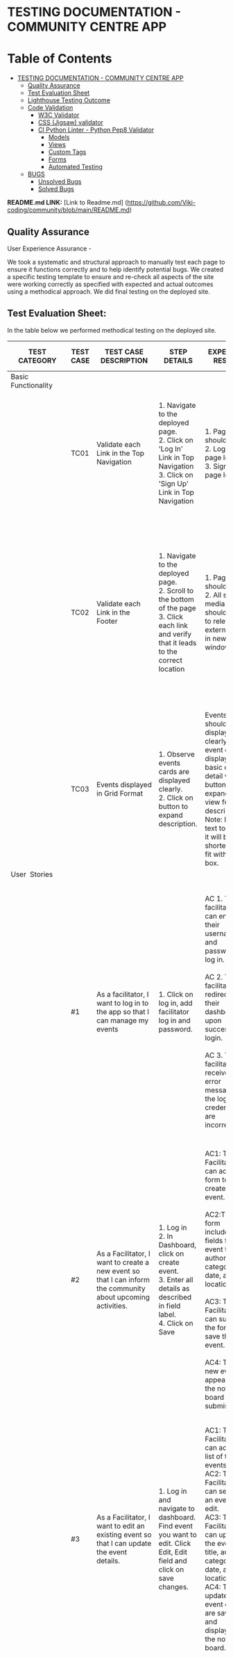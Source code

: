 <h1> TESTING DOCUMENTATION - COMMUNITY CENTRE APP</h1> 

# Table of Contents

- [TESTING DOCUMENTATION - COMMUNITY CENTRE APP](#testing-documentation---community-centre-app)
  - [Quality Assurance](#quality-assurance)
  - [Test Evaluation Sheet](#test-evaluation-sheet)
  - [Lighthouse Testing Outcome](#lighthouse-testing-outcome)
  - [Code Validation](#code-validation)
    - [W3C Validator](#w3c-validator)
    - [CSS (Jigsaw) validator](#css-jigsaw-validator)
    - [CI Python Linter - Python Pep8 Validator](#ci-python-linter---python-pep8-validator)
      - [Models](#models)
      - [Views](#views)
      - [Custom Tags](#custom-tags)
      - [Forms](#forms)
      - [Automated Testing](#automated-testing)
  - [BUGS](#bugs)
    - [Unsolved Bugs](#unsolved-bugs)
    - [Solved Bugs](#solved-bugs)


**README.md LINK:**
[Link to Readme.md] (https://github.com/Viki-coding/community/blob/main/README.md)



<h2>Quality Assurance</h2>
User Experience Assurance - 

We took a systematic and structural approach to manually test each page to ensure it functions correctly and to help identify potential bugs. We created a specific testing template to ensure and re-check all aspects of the site were working correctly as specified with expected and actual outcomes using a methodical approach. We did final testing on the deployed site. 

<h2>Test Evaluation Sheet:</h2>

In the table below we performed methodical testing on the deployed site. 

| TEST CATEGORY       | TEST CASE | TEST CASE DESCRIPTION                                                                                                                      | STEP DETAILS                                                                                                                                                           | EXPECTED RESULT                                                                                                                                                                                                                                                                                                                                                                                                                                                                                                                                 | ACTUAL RESULT                                                                                                                                                                                                                                                                                                                                                                                                                                                                                                                                                                                                                                                                                                                                                                                                                                                                   | PASS / FAIL |
| ------------------- | --------- | ------------------------------------------------------------------------------------------------------------------------------------------ | ---------------------------------------------------------------------------------------------------------------------------------------------------------------------- | ----------------------------------------------------------------------------------------------------------------------------------------------------------------------------------------------------------------------------------------------------------------------------------------------------------------------------------------------------------------------------------------------------------------------------------------------------------------------------------------------------------------------------------------------- | ------------------------------------------------------------------------------------------------------------------------------------------------------------------------------------------------------------------------------------------------------------------------------------------------------------------------------------------------------------------------------------------------------------------------------------------------------------------------------------------------------------------------------------------------------------------------------------------------------------------------------------------------------------------------------------------------------------------------------------------------------------------------------------------------------------------------------------------------------------------------------- | ----------- |
| Basic Functionality |           |                                                                                                                                            |                                                                                                                                                                        |                                                                                                                                                                                                                                                                                                                                                                                                                                                                                                                                                 |                                                                                                                                                                                                                                                                                                                                                                                                                                                                                                                                                                                                                                                                                                                                                                                                                                                                                 |
|                     | TC01      | Validate each Link in the Top Navigation                                                                                                   | 1\. Navigate to the deployed page.<br>2\. Click on 'Log In' Link in Top Navigation<br>3\. Click on 'Sign Up' Link in Top Navigation                                    | 1\. Page should load<br>2\. Login page loads<br>3\. Sign Up page loads<br>                                                                                                                                                                                                                                                                                                                                                                                                                                                                      | 1\. Main events page loads<br>2\. When I click on login and login form is displayed.<br>3\. When I click on the sign in link the signup page is displayed.                                                                                                                                                                                                                                                                                                                                                                                                                                                                                                                                                                                                                                                                                                                      | TRUE        |
|                     | TC02      | Validate each Link in the Footer                                                                                                           | 1\. Navigate to the deployed page.<br>2\. Scroll to the bottom of the page<br>3\. Click each link and verify that it leads to the correct location                     | 1\. Page should load<br>2\. All social media links should open to relevant external links in new window<br>                                                                                                                                                                                                                                                                                                                                                                                                                                     | 1\. Page with footer loads at bottom of page.<br>2\. When I click on Facebook link, Facebook to Ballinameela Community Centre loads in new tab.<br>3\. When I click on the Instagram link it opens the Ballinameela Instagram page in a new tab.                                                                                                                                                                                                                                                                                                                                                                                                                                                                                                                                                                                                                                | TRUE        |
|                     | TC03      | Events displayed in Grid Format                                                                                                            | 1\. Observe events cards are displayed clearly.<br>2\. Click on button to expand description.                                                                          | Events should be displayed clearly within event cards displaying basic event detail with a button to expand to view full description. Note: If title text too long it will be shortened to fit within box.                                                                                                                                                                                                                                                                                                                                      | Main events page loads with events card detailing individual events. <br>If I click on <Read More> on the events card it displays a full description.                                                                                                                                                                                                                                                                                                                                                                                                                                                                                                                                                                                                                                                                                                                           | TRUE        |
| User  Stories       |           |                                                                                                                                            |                                                                                                                                                                        |                                                                                                                                                                                                                                                                                                                                                                                                                                                                                                                                                 |                                                                                                                                                                                                                                                                                                                                                                                                                                                                                                                                                                                                                                                                                                                                                                                                                                                                                 |             |
|                     | #1        | As a facilitator, I want to log in to the app so that I can manage my events                                                               | 1\. Click on log in, add facilitator log in and password.                                                                                                              | AC 1. The facilitator can enter their username and password to log in.<br><br>AC 2. The facilitator is redirected to their dashboard upon successful login.<br><br>AC 3. The facilitator receives an error message if the login credentials are incorrect.                                                                                                                                                                                                                                                                                      | 1\. When I click on Login and enter Facilitator1 and password I get logged in.<br>2\. I am directed to Facilitator dashboard with a banner message informing me I am logged in.<br>3\. When I enter an incorrect email or password an error message is displayed in red: "Invalid username of password"                                                                                                                                                                                                                                                                                                                                                                                                                                                                                                                                                                         | TRUE        |
|                     | #2        | As a Facilitator, I want to create a new event so that I can inform the community about upcoming activities.                               | 1\. Log in<br>2\. In Dashboard, click on create event.<br>3\. Enter all details as described in field label.<br>4\. Click on Save                                      | AC1: The Facilitator can access a form to create a new event.<br><br>AC2:The form includes fields for the event title, author, category, date, and location.<br><br>AC3: The Facilitator can submit the form to save the new event.<br><br>AC4: The new event appears on the notice board after submission.                                                                                                                                                                                                                                     | 1\. In the facilitator dashboard, I click on the yellow Create New Event button.<br>2\. I enter my new event with all the details, if I don't enter correct field details an error message is displayed.<br>3\. I submit and save my new event.<br>4\. The new event is displayed as first in my dashboard, when I navigate to Events I can view my new event.                                                                                                                                                                                                                                                                                                                                                                                                                                                                                                                  | TRUE        |
|                     | #3        | As a Facilitator, I want to edit an existing event so that I can update the event details.                                                 | 1\. Log in and navigate to dashboard. Find event you want to edit. Click Edit, Edit field and click on save changes.                                                   | AC1: The Facilitator can access a list of their events.<br>AC2: The Facilitator can select an event to edit.<br>AC3: The Facilitator can update the event title, author, category, date, and location.<br>AC4: The updated event details are saved and displayed on the notice board.                                                                                                                                                                                                                                                           | 1\. When I log in, I go to the dashboard and can view my events only.<br>2.  In my dashboard I can click on Edit to edit my event.<br>3\. I can edit and change each field, then I save changes and I am redirected to facilitator dashboard.<br>4\. The updated event is displayed on the events notice board.                                                                                                                                                                                                                                                                                                                                                                                                                                                                                                                                                                 | TRUE        |
|                     | #4        | As a Facilitator, I want to delete an event so that I can remove outdated or cancelled events from the notice board.                       | Log in, navigate to dashboard. View event you want to delete. Click on the red Delete button.  A warning modul is displayed, confirm you want to delete.               | AC1: The Facilitator can access a list of their events.<br>AC2: The Facilitator can select an event to delete.<br>AC3: The Facilitator receives a confirmation prompt before deleting the event.<br>AC4: The Facilitator is redirected to the facilitator dashboard   upon confirmation.<br>AC5: The Facilitator can view the edited event on the Events page.                                                                                                                                                                                  | 1\. When I log in, I go to the dashboard and can view my events only.<br>2.  In my dashboard I can click on Delete to delete my event.<br>3\. When I click on Delete a danger model appears alerting me and asks 'Are you sure you want to delete this event? The action cannot be undone" I have the option to Delete or Cancel. When I click on CANCEL - I am returned to the facilitator dashboard. When I click on Delete - my event is deleted and I am returned back to my facilitator dashboard.<br>4\. The updated event is displayed on the events notice board.<br>5\. The deleted event no longer appears on the events noticeboard.                                                                                                                                                                                                                                 | TRUE        |
|                     | #5        | As a Community Member, I want to view the notice board so that I can see the upcoming events.                                              | When you visit site, noticeboard is displayed with events.                                                                                                             | AC1: The community member can access the notice board without logging in.<br>AC2: The notice board displays a list of upcoming events with their titles, authors, categories, dates, and locations.<br>AC3: The community member can filter events by category.<br>AC 4: The community member can click on read more to expand the detail and view description.                                                                                                                                                                                 | 1\. Once I go to the site I can see all the events that have been posted.<br>2\. On each of the yellow events cards I can see the event title, the date, start/end time, location and category.<br>3\. There is a Sort by Category with a drop down menu with the different categories, when I lick on yoga it displays only yoga events. When I click on All it displays all events, if I click on a category that doesn't have any events listed it alerts me to that.<br>4\. When I click on read more it expands to more details and allows me to Book Event.                                                                                                                                                                                                                                                                                                               | TRUE        |
|                     | #6        | As a Community Member, I want to search for events by category so that I can find events happening in specific category.                   | When you visit site and click on select by category, for example baby and toddler, only baby and toddler events are shown.  Click on All to revert back to all events. | AC1: The community member can enter a specific category to narrow results<br>AC2: The notice board displays events that match the search criteria.                                                                                                                                                                                                                                                                                                                                                                                              |  1\. There is a Sort by Category with a drop down menu with the different categories, when I lick on yoga it displays only yoga events. When I click on All it displays all events, if I click on a category that doesn't have any events listed it alerts me to that.                                                                                                                                                                                                                                                                                                                                                                                                                                                                                                                                                                                                          | TRUE        |
|                     | #7        | As a community user, I can view a paginated list of posts so that I can select which post I want to view.                                  | At bottom of page press next to view next 6 events, click on previous to see previous six events.                                                                      | AC1: Given more than one post in the database, these multiple posts are listed.<br>AC2: When a user opens the main page a list of posts is seen.<br>AC3: Then the user sees all post titles with pagination to choose what to read.                                                                                                                                                                                                                                                                                                             | 1\. On the main events page when there is more than 6 posts it allows me to navigate to the next page.<br>2\. It shows the number of pages Page 1 of 2 and next last and previous and first. The events cards stay legible as the user clicks forward or back the pages.                                                                                                                                                                                                                                                                                                                                                                                                                                                                                                                                                                                                        | TRUE        |
|                     | #9        | As a developer I can test all aspects of the application are working correctly so the end users stories are compliant.                     | Test as per outlined in document.                                                                                                                                      | AC1. Using the User Stories, ensure all functions work correctly and display the data as expected.<br>                                                                                                                                                                                                                                                                                                                                                                                                                                          | 1\. Using an excel ss all user stories and other tests have been carried out to ensure the site delivers what was planned.                                                                                                                                                                                                                                                                                                                                                                                                                                                                                                                                                                                                                                                                                                                                                      | TRUE        |
|                     | #10       | As a facilitator and user I want good UX with clear and well displayed information so that I can navigate the site easily and intuitively. | Navigate around site as per testing document.                                                                                                                          | AC1: All field label inputs are aligned correctly<br>AC2: All buttons are aligned<br>AC3: All pages are structured a look consistent<br>AC4: A 404 error page displayed if site URL not correct                                                                                                                                                                                                                                                                                                                                                 | 1\. The create / edit events form labels are aligned with good UX. The create new user form is aligned correctly with good UX. The Log in is aligned with good UX.<br>2\. Buttons are aligned correctly<br>3\. Facilitator Dashboard style consistent with other pages.<br>4\. Error 404 page displayed when incorrect URL entered with re-direction button to HOME button.                                                                                                                                                                                                                                                                                                                                                                                                                                                                                                     | TRUE        |
|                     | #11       | As a community user I want to be able to book events easily online.                                                                        | Once logged in I can view an event to see more details, then the option to book event is presented if within capacity and time/date.                                   | AC1: Users can book events if there are available slots and the event is within the booking window.<br>AC2: The system prevents overbooking by checking availability of slots before confirming the booking.<br>AC3: Users receive confirmation of their booking, including details of event.<br>AC4: Error handling, user receives clear messages encountered, e.g. event full, outside booking window date/time.<br>AC5: Users can only book 1 place per event, but can book many events.<br>AC6: Users can log in and cancel their bookings. | 1\. When I click to Read More on an event card, Book Event button is displayed. When I click on Book Event I receive a message saying that Thank you - event booked successfully<br>2.  When I click on an event that is already booked out it says - Sorry! Event capacity has been reached.<br>3\. When I book an event it says "Thank you - event booked successfully. Click on Dashboard to view/edit your booking"<br>4\. When I click on an event who's deadline has passed it says - Sorry! Booking Deadline has passed.<br>5.  When I click on an event that I have already booked the book event button has changed to Dashboard so that I am unable to book the event again.<br>6\. When in log in - I navigate to the dashboard and I can cancel my booking, I get a warning am I sure I want to cancel, I confirm cancel and my event it removed from my dashboard. | TRUE        |
|                     | #12       | As a facilitator I want to be able to view what users have made an online booking.                                                         | When logged in as a facilitator, navigate to dashboard. View event, a list of users who have booked is displayed. Otherwise it will say no users have booked.          | AC1: As a facilitator I want to log in to a dashboard on the navigation bar and view, edit and delete the events I have created.<br>AC2: As a facilitator I want to be able to view a list of the community users who have booked my event with their contact details.<br>AC3: As a facilitator I want the layout and flow of the dashboard to be clear and straight forward.-<br>AC4: As a facilitator I want to be able to click on the telephone or email as active links so that I can easily contact participants if required.             | 1\. When I log on as a Facilitator I click on dashboard to view all my events.  Under each event there is a Edit and Delete button.<br>2\. Under events where users have booked I can see their name, email and phone number.<br>3\. The flow and UX of the dashboard is intuitive, clear and easy to navigate.<br>4\. Under events where users have booked I can click on the email or telephone number and it opens in new email or when on mobile opens phone number to start a new call.                                                                                                                                                                                                                                                                                                                                                                                    | TRUE        |
| Compatibility       |           |                                                                                                                                            |                                                                                                                                                                        |                                                                                                                                                                                                                                                                                                                                                                                                                                                                                                                                                 |                                                                                                                                                                                                                                                                                                                                                                                                                                                                                                                                                                                                                                                                                                                                                                                                                                                                                 |
|                     | TC01      | Page works with Google Chrome                                                                                                              |                                                                                                                                                                        | 1\. Open Google Chrome<br>2\. Navigate to the deployed page.<br>3\. Verify the basic functionality of the app                                                                                                                                                                                                                                                                                                                                                                                                                                   | 1\. Deployed page opens and looks good. One slight line under noticeboard image.<br>2\. App functionality works                                                                                                                                                                                                                                                                                                                                                                                                                                                                                                                                                                                                                                                                                                                                                                 | TRUE        |
|                     | TC02      | Page works with Mozilla Firefox                                                                                                            |                                                                                                                                                                        | 1\. Open Firefox<br>2\. Navigate to the deployed page.<br>3\. Verify the basic functionality of the app                                                                                                                                                                                                                                                                                                                                                                                                                                         | 1\. Deployed page opens and looks good.(No line under noticeboard)<br>2\. App functionality works                                                                                                                                                                                                                                                                                                                                                                                                                                                                                                                                                                                                                                                                                                                                                                               | TRUE        |
|                     | TC03      | Page works with Safari                                                                                                                     |                                                                                                                                                                        | 1\. Open Safari<br>2\. Navigate to the deployed page.<br>3\. Verify the basic functionality of the app                                                                                                                                                                                                                                                                                                                                                                                                                                          | 1\. Deployed page opens and looks good.<br>2\. App functionality works                                                                                                                                                                                                                                                                                                                                                                                                                                                                                                                                                                                                                                                                                                                                                                                                          | TRUE        |
| Responsiveness      |           |                                                                                                                                            |                                                                                                                                                                        |                                                                                                                                                                                                                                                                                                                                                                                                                                                                                                                                                 |                                                                                                                                                                                                                                                                                                                                                                                                                                                                                                                                                                                                                                                                                                                                                                                                                                                                                 |
|                     | TC01      | Page works on mobile screens                                                                                                               |                                                                                                                                                                        | 1\. Navigate to the deployed page on iphone12<br>2\. Verify the basic functionality of the app                                                                                                                                                                                                                                                                                                                                                                                                                                                  | 1\. Deployed page opens<br>2\. App functionality works<br>3\. Looks good on small screen                                                                                                                                                                                                                                                                                                                                                                                                                                                                                                                                                                                                                                                                                                                                                                                        | TRUE        |
|                     | TC01      | Page works on tablet screens                                                                                                               |                                                                                                                                                                        | 1\. Navigate to the deployed page.<br>2\. Open the developer tools<br>3\. Set the window size to 650px<br>4\. Verify the basic functionality of the app                                                                                                                                                                                                                                                                                                                                                                                         | 1\. Deployed page opens and window size is set.<br>2\. App functionality works                                                                                                                                                                                                                                                                                                                                                                                                                                                                                                                                                                                                                                                                                                                                                                                                  | TRUE        |
|                     | TC03      | Page works on desktop screens                                                                                                              |                                                                                                                                                                        | 1\. Navigate to the deployed page.<br>2\. Open the developer tools<br>3\. Set the window size to 1200px<br>4\. Verify the basic functionality of the app                                                                                                                                                                                                                                                                                                                                                                                        | 1\. Deployed page opens and window size is set.<br>2\. App functionality works                                                                                                                                                                                                                                                                                                                                                                                                                                                                                                                                                                                                                                                                                                                                                                                                  | TRUE        |
|                     | TC04      | Page works on wide screen desktops                                                                                                         |                                                                                                                                                                        | 1\. Navigate to the deployed page.<br>2\. Open the developer tools<br>3\. Set the window size to 2200px<br>4\. Verify the basic functionality of the app                                                                                                                                                                                                                                                                                                                                                                                        | 1\. Deployed page opens and window size is set.<br>2\. App functionality works                                                                                                                                                                                                                                                                                                                                                                                                                                                                                                                                                                                                                                                                                                                                                                                                  | TRUE        |
| HTML Validation     |           |                                                                                                                                            |                                                                                                                                                                        |                                                                                                                                                                                                                                                                                                                                                                                                                                                                                                                                                 |                                                                                                                                                                                                                                                                                                                                                                                                                                                                                                                                                                                                                                                                                                                                                                                                                                                                                 |
|                     | TC01      | Index / Events  page passes HTML validator                                                                                                 |                                                                                                                                                                        | 1\. Navigate to the HTML Validator<br>2\. Open deployed page, right click and select 'View Page Source' Copy the html into validator.<br>3\. Verify that it passes                                                                                                                                                                                                                                                                                                                                                                              | No errors or warnings expected on page                                                                                                                                                                                                                                                                                                                                                                                                                                                                                                                                                                                                                                                                                                                                                                                                                                          | TRUE        |
|                     | TC02      | Facilitator Dashboard  page passes HTML validator                                                                                          |                                                                                                                                                                        | 1\. Navigate to the HTML Validator<br>2\. Copy the link of the Teams Page or validate by copy+paste its html<br>3\. Verify that it passes                                                                                                                                                                                                                                                                                                                                                                                                       | No errors or warnings expected on page                                                                                                                                                                                                                                                                                                                                                                                                                                                                                                                                                                                                                                                                                                                                                                                                                                          | TRUE        |
|                     | TC03      | Community User Dashboard  page passes HTML validator                                                                                       |                                                                                                                                                                        | 1\. Navigate to the HTML Validator<br>2\. Copy the link of the FAQ Page or validate by copy+paste its html<br>3\. Verify that it passes                                                                                                                                                                                                                                                                                                                                                                                                         | No errors or warnings expected on page                                                                                                                                                                                                                                                                                                                                                                                                                                                                                                                                                                                                                                                                                                                                                                                                                                          | TRUE        |
| CSS Validation      |           |                                                                                                                                            |                                                                                                                                                                        |                                                                                                                                                                                                                                                                                                                                                                                                                                                                                                                                                 |                                                                                                                                                                                                                                                                                                                                                                                                                                                                                                                                                                                                                                                                                                                                                                                                                                                                                 |
|                     | TC01      |  CSS Jigsaw validator                                                                                                                      |                                                                                                                                                                        | 1\. Navigate to the CSS Jigsaw Validator<br>2\. Copy  copy+paste CSS in validator<br>3\. Verify that it passes                                                                                                                                                                                                                                                                                                                                                                                                                                  | No errors or warnings on page                                                                                                                                                                                                                                                                                                                                                                                                                                                                                                                                                                                                                                                                                                                                                                                                                                                   | TRUE        |
| CI Python Linter    |           |                                                                                                                                            |                                                                                                                                                                        |                                                                                                                                                                                                                                                                                                                                                                                                                                                                                                                                                 |                                                                                                                                                                                                                                                                                                                                                                                                                                                                                                                                                                                                                                                                                                                                                                                                                                                                                 |
|                     | TC01      | models.py<br>tests.py<br>admin.py<br>urls.py<br>views.py<br>forms.py<br>                                                                   |                                                                                                                                                                        | 1\. Copy and Paste each .py file into CI Python Linter<br>2\. Check and amend errors, paste back in corrected code.<br>3\. Save and commit                                                                                                                                                                                                                                                                                                                                                                                                      | All errors corrected.                                                                                                                                                                                                                                                                                                                                                                                                                                                                                                                                                                                                                                                                                                                                                                                                                                                           | TRUE        |
| jshint - validator  |           |                                                                                                                                            |                                                                                                                                                                        |                                                                                                                                                                                                                                                                                                                                                                                                                                                                                                                                                 |                                                                                                                                                                                                                                                                                                                                                                                                                                                                                                                                                                                                                                                                                                                                                                                                                                                                                 |
|                     | TC01      | script.js                                                                                                                                  |                                                                                                                                                                        | 1\. Copy and paste script.js code into jshint and view report                                                                                                                                                                                                                                                                                                                                                                                                                                                                                   | No errors or warnings                                                                                                                                                                                                                                                                                                                                                                                                                                                                                                                                                                                                                                                                                                                                                                                                                                                           | TRUE        |
| Accessibility       |           |                                                                                                                                            |                                                                                                                                                                        |                                                                                                                                                                                                                                                                                                                                                                                                                                                                                                                                                 |                                                                                                                                                                                                                                                                                                                                                                                                                                                                                                                                                                                                                                                                                                                                                                                                                                                                                 |
|                     | TC01      | Home page passes WAVE WebAIM validator                                                                                                     |                                                                                                                                                                        | 1\. Navigate to the WAVE WebAIM Validator<br>2\. Copy the link of the Home Page<br>3\. Verify that it passes                                                                                                                                                                                                                                                                                                                                                                                                                                    | No errors, no contrast errors, 3 features, 27 aria.                                                                                                                                                                                                                                                                                                                                                                                                                                                                                                                                                                                                                                                                                                                                                                                                                             | TRUE        |
|                     | TC02      | Home page works well for people Green-weak (Deuteranomaly)<br>                                                                             |                                                                                                                                                                        | 1\. Take a screenshot of the Home Page<br>2\. Navigate to the Colour Blind Simulator<br>3\. Upload the image<br>4\. Select the option<br>5\. Verify that the elements are readable                                                                                                                                                                                                                                                                                                                                                              | Screens are readable, colours distorted but readable.                                                                                                                                                                                                                                                                                                                                                                                                                                                                                                                                                                                                                                                                                                                                                                                                                           | TRUE        |
|                     | TC03      | Lighthouse Testing                                                                                                                         |                                                                                                                                                                        | 1\. Go to incognito page<br>2\. Enter deployed address<br>3\. Right click and inspect in developer tools<br>4\. Navigate to >> and select Lighthouse<br>5\. Analyse Page                                                                                                                                                                                                                                                                                                                                                                        | 91 - SEO<br>96 - Best Practise<br>100 - Accessibility<br>99 - Performance                                                                                                                                                                                                                                                                                                                                                                                                                                                                                                                                                                                                                                                                                                                                                                                                       | TRUE        |




<h2> Lighthouse Testing Outcome</h2>

![Lighthouse test results](https://github.com/user-attachments/assets/d3c51752-09f2-435a-b104-d56ea347e1a2)

<h2> Code Validation</h2>

Disclaimer: We did not validate code already generated when using the Django framework, only code that we created. 

We used the following external sites to validate the code, some screen shots of validated codes presented below. 

* [Accessibility - Web Accessibility Evaluation Tool] (https://wave.webaim.org/)

* [HTML validator] (https://validator.w3.org/)

* [CSS Validator] (https://jigsaw.w3.org/css-validator/)

* [Accessibility - Color Blindness simulator] (https://pilestone.com/pages/color-blindness-simulator)

* [Python - CI Python Linter] (https://pep8ci.herokuapp.com/)

* [JS Validator] (https://jshint.com/)


<h3>W3C Validator</h3>

![HTML Validator](https://github.com/user-attachments/assets/1880ebf6-afbc-4ce9-99c0-2ce68d3b0a69)

**HTML Validator Re-test after amending code**

![HTML Validator - retest after changes](<HTML re-checked after html changes.png>)

<h3> CSS (Jigsaw) validator</h3>

![CSS Validator](https://github.com/user-attachments/assets/6b08933b-f3a1-4b4f-9774-2d0f5e20b903)

<h3>CI Python Linter - Python Pep8 Validator:</h3>

<h4>Models:</h4>

![Python Linter Models2](https://github.com/user-attachments/assets/42232345-87a3-4c0b-b636-11ad2e21ad10)

<h4>Views:</h4>

![python linter views](https://github.com/user-attachments/assets/6710d78d-6092-4d17-8bf7-8aadce55663d)


<h4>Custom Tags:</h4>

![Python Linter Custom Tags](https://github.com/user-attachments/assets/41f978a2-fb7a-4138-89b6-4b1d4f66449b)

<h4>Forms:</h4>

![python linter urls](https://github.com/user-attachments/assets/656c3372-642c-4857-a783-7ec21994d271)

<h4>Automated Testing:</h4> 

![Python Linter Automated Testing](https://github.com/user-attachments/assets/b3358283-7a84-45ab-9da7-7ae6a6802d8b)


<h2>BUGS</h2>

<u>Unsolved Bugs</u>
UX Bug: New User Creation redirect to Book Event session

I know we shouldn't have any unsolved bugs in our program, but I have invested a lot of time and effort into this site and once the course is complete I would like to solve this error so decided to document it here.  The program still works but the UX experience is frustrating me and I know its probably something that I will eventually figure out! 

A new user views an event, decides they want to book the event, they click on book which redirects them to 'Create a User Profile', they create a user profile and get logged in but are returned to the user dashboard, I would prefer from a UX view for them to be re-directed back to the event they wanted to book. I checked the event_id in the session in the book_event view, I checked the redirect after create_community_user, I checked the login redirection in login_view.  It’s a bug that I would have preferred to fix but was unable to due to time constraints. 

<h3>Solved Bugs</h3>

**BUG SUMMARY**
I came across many bugs while creating the site, from missing semi-colons, bootstrap conflicting CSS, not collecting static, not doing a hard-refresh - all learning curves!  I put the HTML and CSS code and python and js through validators and fixed all warnings that were shown.  Having chrome development tool open while creating code and inspect console log was very helping with some aspects of the bug finding.  It was also helpful breaking down the problem and  thinking logically - what’s working, what’s not to be able to focus in on the issue.  My mentor advised me to install Flake8 and to keep an eye on my Problems tab in my terminal console - which I found very useful.  With all the bugs I tried to de-bug them myself, I decided to have the same concept of code institute and independently work on it for 30 mins and then I'd google it, YouTube, stack overflow and W3 schools were my saviour and good at explaining, but if I still was really stuck I would use Perplexity to help and point me in the right direction, and as a last resort tutor support. 

**Migrating to Visual Studio Code**
After following the step by step guide to migrating from GitPod to visual studio code, I found it difficult, lost my project kanban board, so I decided to start again rather than make the migration. Deploying to Heroku also took 1 full day to sort of, with many errors and google, stack overflow and slack to assist.  It was very frustrating at the time, loosing valuable coding hours trying to fix errors but each is a learning curve where you learn something new and get braver at writing commands to see if things get fixed.  In the end I had to resort to Oisin in student support who finally got me sorted! 

**Summernote Bug**
I followed the steps to install summernote. After running my server and appending /admin at the end I found it had not updated. I checked again to see if summernote was installed. I checked to see if it was in my installed apps. I checked to see it was in my projects urls.py file. I then checked the EventAdmin class was registered in my admin.py file. All was ok. I made migrations again and still did not make any changes. Then I right clicked to inspect and checked the console for javascript errors and found errors for the static files. Then I googled how to resolve this error and followed the steps which got it resolved. 

**Check the File names Bug - style and styles!**
I applied styling to the page, but when I ran the server it was not applying the changes. I corrected by static files in settings.py as I had inserted staticfile_dirs twice. I checked my file paths, my style.css sheet was not in its own css folder under static so I amended it. I ran the python manage.py collect static command again and ran the server. Still didn't work. Then I saw it, in my file directory - I had style.css rather than styles.css

**Collect Static Bug**

![styling not being applied to readmore bug](https://github.com/user-attachments/assets/bb5ffc95-bb5e-4ce4-8da4-5c15e84f8558)

Made a lot of styling changes to the page, deployed to Heroku and the following was displayed.  Realised I had forgotten to collectstatic, went back into the terminal ran the command again and deployed successfully. 

![collectstatic bug](https://github.com/user-attachments/assets/82d8a0aa-8d70-4d13-ba7b-ae7d505b5ca4)

**Facilitator Log in bug**
Facilitator log in bug, facilitator user not being redirected when username and password entered. When running server, got error module error not found in forms. Realised I had created the forms.py in the incorrect file path under community centre rather than under noticeboard app. Deleted forms.py under community centre. Bug still existed, so decided to create a separate login.html page for facilitators to log in to, corrected the views.py links. Checked that the users set up in Django were authorised as facilitators, created a new user called facilitator, ensured they had full permissions and facilitator status. Still unable to log on.  With tutor support, checked login_view function to realise  that after authentication is successful I should of re-directed them to create_event. After half a day of pulling my hair out - finally worked, good lesson learnt check Django documentation for tips! 
<img width="570" alt="facilitator unable to log in bug" src="https://github.com/user-attachments/assets/87577e75-c533-48be-b906-3a0edab63a9a" />

**JS Error - found in Chrome Development Tools**
JavaScript error - while dev tools was open noticed I had a JS error, checked the file path in base.html to realise that I should of had script.js in its own JS folder. Corrected it and it ran fine. 

**Faciliator Dashboard Display Bug**
Facilitator Dashboard not displaying when facilitator logs in. 
Focused in on the logical step that my view.py for dashboard was incorrect, yellow error page highlighted the error, changed user to facilitator and error was resolved. 

![Facilitator Dashboard Error](https://github.com/user-attachments/assets/31412937-c3ff-4289-8909-bb3912677501)

**Integrity Error**

![Integrity Error](https://github.com/user-attachments/assets/1e1077be-1e0d-45d8-a79d-abe90963631b)

After I log in as a facilitator, it takes me to my dashboard, I choose to create an event, I enter the field details and when I click on submit I get Integrity Error. [geeksforgeeks](https://www.geeksforgeeks.org/integrityerror-in-django/) suggested 3 common reasons, 1. FK Violation, 2. Unique Constraint Violation and 3. Non-Null Field Violation. My yellow error message highlighted [null value in column "facilitator_id" of relation "noticeboard_event" violates not-null,constraint]. I realised that this was consistent with the above error and changed user to facilitator as that was a valid value in my model. I changed the edit and delete views to facilitator to ensure the error didn't happen again. 

IntegrityError - duplicate key value violates unique constraint (https://www.youtube.com/watch?v=D0K51GneU3g)

![Duplicate create community user form BUG](https://github.com/user-attachments/assets/3f3d29c5-1f61-40e8-a98c-49830914d85a)


**Log Out as Facilitator Error**
I added the feature that once the facilitator was logged in, the button would change to log out. But when I clicked on log out it would bring me to the Django admin log out panel rather than my own customised one. 
Stack Overflow, credit/link below in credits. helped me amend the customised Django view and urls.py to my home page. 

![Facilitator Log out Django admin panel](https://github.com/user-attachments/assets/2245b672-970a-4f60-aa0b-ea2d81da1037)


**Facilitator Bookings Table**
I created a table on the facilitator dashboard so that the names, emails and phone numbers of the people who were booked were clearly displayed.  On smaller screens the table half disappeared horizontally. I made many changes but stack overflow advice helped to display it most clearly. [Stack Overflow] (https://stackoverflow.com/questions/4237110/how-can-i-make-a-css-table-fit-the-screen-width)

**Integrity Errors for Slug Field**
[Slugify](https://www.w3schools.com/django/ref_filters_slugify.php) to help fix IntegrityError with a duplicate key value for the slug field. 
[blogizem - How to Fix UNIQUE Constraint Error in Django Model for Slug Field?] (https://www.youtube.com/watch?v=D0K51GneU3g)

**Faciliator log out seeing Django admin panel**
[Facilitator Logout View](https://stackoverflow.com/questions/15467831/django-logout-redirects-me-to-administration-page#:~:text=If%20you%20are%20seeing%20the,admin%20comes%20after%20your_application%20.)
Helped to fix when a facilitator logs out, rather than seeing the Django admin panel log out I wanted the facilitator to see the customised page. 

**Excerpts causing havoc with my event cards bug**
My notice board excerpts were various lengths and then that was having an affect on my styling and pushing the text out of my notice board display cards.  I had to come up with a way of reducing down the amount of text in my excerpt. This website showed me some good filter techniques available. I used the slice method. (https://earthly.dev/blog/django-template-filters/)

**Facilitator unable to access edit event bug**
When facilitator was logged it, they could view, edit and delete their own event, but when they left their dashboard and clicked on an event they did create, it was just showing the event without allowing them to edit. to fix this I amended by event_detail.html page to include {% if is_facilitator%} and included the hrefs to edit and delete. I also had to change the event_detail view to include is_facilitator. 

**Bugging Time!**
Time no longer displaying on event. I had made some changes to the time input fields as I wanted the facilitator to be understand to put in the 24hr clock.  When I amended my model to facilitate the bookings functionality I unfortunately made the error of changing the names of my 'start_time' to 'starttime' and 'end_time' to 'endtime', I changed it in some files and not in others, so I had to make sure the forms.py file was the same as my model.  

**Updating Nav Bar**
Bug Error: 'Django does not allow exists method in the template' I was trying to have the facilitator and user dashboard to appear in the navigation bar depending on who was logged in. When I did this it created a templateSyntaxError. To solve it I used a custom template filter and restarted my server. Installed templatetags using help from 
[Stack Overflow] (https://stackoverflow.com/questions/40686201/django-1-10-1-my-templatetag-is-not-a-registered-tag-library-must-be-one-of)

**The 's' bug is back!**
Bug: Logged in as a community user. Booked an event. Went to Dashboard, but no booked events displayed. 
Resolved by looking at code and realising I had for booking in booking rather than booking in bookings to match what I had in my views. 

**Bugging Bootstrap and over-riding my loveley css**
Bug: Bootstrap color over-riding the cream color I wanted in my nav bar. To fix it I first put !important beside it which failed to work, advice from stack overflow was 'specificity', adding another class to the rule.  This worked. [Stack Overflow] (https://stackoverflow.com/questions/46736264/overriding-bootstrap-default-important-color-codes)
